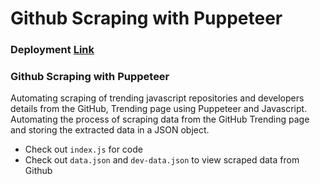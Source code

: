 # Github Scraping with Puppeteer
### Deployment [Link](https://anup9148680234.github.io/Mar-F2-Contest-3/)


### Github Scraping with Puppeteer

Automating scraping of trending javascript repositories and developers details from the GitHub, Trending page using Puppeteer and Javascript.
Automating the process of scraping data from the GitHub Trending page and storing the extracted data in a JSON object.

* Check out `index.js` for code
* Check out `data.json` and `dev-data.json` to view scraped data from Github
